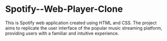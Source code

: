# Spotify--Web-Player-Clone
This is Spotify web application created using HTML and CSS. The project aims to replicate the user interface of the popular music streaming platform, providing users with a familiar and intuitive experience.
